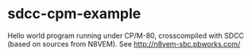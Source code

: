 sdcc-cpm-example
================

Hello world program running under CP/M-80, crosscompiled with SDCC (based on sources from N8VEM).
See http://n8vem-sbc.pbworks.com/
